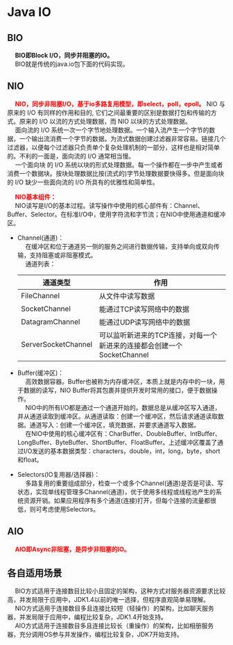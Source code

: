 

# Java IO
<!-- 
Java BIO  AIO
https://mp.weixin.qq.com/s/3OtbG6jegOS4m2GbyOF2lQ

https://blog.csdn.net/u010541670/article/details/91890649
-->

## BIO  
&emsp; **BIO即Block I/O，同步并阻塞的IO。**  
&emsp; BIO就是传统的java.io包下面的代码实现。  

## NIO
&emsp; **<font color = "red">NIO，同步非阻塞I/O，基于io多路复用模型，即select，poll，epoll。</font>** NIO 与原来的 I/O 有同样的作用和目的, 它们之间最重要的区别是数据打包和传输的方式。原来的 I/O 以流的方式处理数据，而 NIO 以块的方式处理数据。  
&emsp; 面向流的 I/O 系统一次一个字节地处理数据。一个输入流产生一个字节的数据，一个输出流消费一个字节的数据。为流式数据创建过滤器非常容易。链接几个过滤器，以便每个过滤器只负责单个复杂处理机制的一部分，这样也是相对简单的。不利的一面是，面向流的 I/O 通常相当慢。  
&emsp; 一个面向块 的 I/O 系统以块的形式处理数据。每一个操作都在一步中产生或者消费一个数据块。按块处理数据比按(流式的)字节处理数据要快得多。但是面向块的 I/O 缺少一些面向流的 I/O 所具有的优雅性和简单性。  


&emsp; **<font color = "red">NIO基本组件：</font>**  
&emsp; NIO读写是I/O的基本过程。读写操作中使用的核心部件有：Channel、Buffer、Selector。在标准I/O中，使用字符流和字节流；在NIO中使用通道和缓冲区。  

* Channel(通道)：  
&emsp; 在缓冲区和位于通道另一侧的服务之间进行数据传输，支持单向或双向传输，支持阻塞或非阻塞模式。  
&emsp; 通道列表：  

    |通道类型|作用|
    |---|---|
    |FileChannel|从文件中读写数据|
    |SocketChannel|能通过TCP读写网络中的数据|
    |DatagramChannel|能通过UDP读写网络中的数据|
    |ServerSocketChannel|可以监听新进来的TCP连接，对每一个新进来的连接都会创建一个SocketChannel|
* Buffer(缓冲区)：  
&emsp; 高效数据容器。Buffer也被称为内存缓冲区，本质上就是内存中的一块，用于数据的读写，NIO Buffer将其包裹并提供开发时常用的接口，便于数据操作。  
&emsp; NIO中的所有I/O都是通过一个通道开始的。数据总是从缓冲区写入通道，并从通道读取到缓冲区。从通道读取：创建一个缓冲区，然后请求通道读取数据。通道写入：创建一个缓冲区，填充数据，并要求通道写入数据。  
&emsp; 在NIO中使用的核心缓冲区有：CharBuffer、DoubleBuffer、IntBuffer、LongBuffer、ByteBuffer、ShortBuffer、FloatBuffer。上述缓冲区覆盖了通过I/O发送的基本数据类型：characters，double，int，long，byte，short和float。
* Selectors(IO复用器/选择器)：  
&emsp; 多路复用的重要组成部分，检查一个或多个Channel(通道)是否是可读、写状态，实现单线程管理多Channel(通道)，优于使用多线程或线程池产生的系统资源开销。如果应用程序有多个通道(连接)打开，但每个连接的流量都很低，则可考虑使用Selectors。


## AIO  
&emsp; **<font color = "red">AIO即Async非阻塞，是异步非阻塞的IO。</font>**  

## 各自适用场景  
&emsp; BIO方式适用于连接数目比较小且固定的架构，这种方式对服务器资源要求比较高，并发局限于应用中，JDK1.4以前的唯一选择，但程序直观简单易理解。  
&emsp; NIO方式适用于连接数目多且连接比较短（轻操作）的架构，比如聊天服务器，并发局限于应用中，编程比较复杂，JDK1.4开始支持。  
&emsp; AIO方式适用于连接数目多且连接比较长（重操作）的架构，比如相册服务器，充分调用OS参与并发操作，编程比较复杂，JDK7开始支持。  
